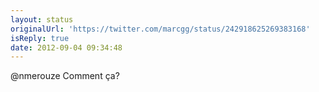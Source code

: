 ```yaml
---
layout: status
originalUrl: 'https://twitter.com/marcgg/status/242918625269383168'
isReply: true
date: 2012-09-04 09:34:48
---
```


@nmerouze Comment ça?
